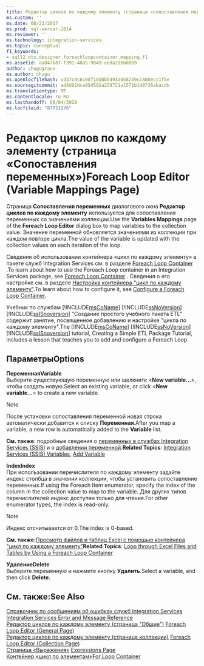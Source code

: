 ```yaml
---
title: Редактор циклов по каждому элементу (страница «сопоставления переменных») | Документация Майкрософт
ms.custom: ''
ms.date: 08/22/2017
ms.prod: sql-server-2014
ms.reviewer: ''
ms.technology: integration-services
ms.topic: conceptual
f1_keywords:
- sql12.dts.designer.foreachloopcontainer.mapping.f1
ms.assetid: aa847b87-f391-48a5-9849-eeda2d6b00b9
author: chugugrace
ms.author: chugu
ms.openlocfilehash: cd37c8c6c00f18d8b5493a058239cc880ecc1f5e
ms.sourcegitcommit: ad4d92dce894592a259721a1571b1d8736abacdb
ms.translationtype: MT
ms.contentlocale: ru-RU
ms.lasthandoff: 08/04/2020
ms.locfileid: "87752276"
---
```

# <a name="foreach-loop-editor-variable-mappings-page"></a><span data-ttu-id="35a04-102">Редактор циклов по каждому элементу (страница «Сопоставления переменных»)</span><span class="sxs-lookup"><span data-stu-id="35a04-102">Foreach Loop Editor (Variable Mappings Page)</span></span>
  <span data-ttu-id="35a04-103">Страница **Сопоставления переменных** диалогового окна **Редактор циклов по каждому элементу** используется для сопоставления переменных со значениями коллекции.</span><span class="sxs-lookup"><span data-stu-id="35a04-103">Use the **Variables Mappings** page of the **Foreach Loop Editor** dialog box to map variables to the collection value.</span></span> <span data-ttu-id="35a04-104">Значение переменной обновляется значениями из коллекции при каждом повторе цикла.</span><span class="sxs-lookup"><span data-stu-id="35a04-104">The value of the variable is updated with the collection values on each iteration of the loop.</span></span>  
  
 <span data-ttu-id="35a04-105">Сведения об использовании контейнера «цикл по каждому элементу» в пакете служб Integration Services см. в разделе [Foreach Loop Container](control-flow/foreach-loop-container.md) .</span><span class="sxs-lookup"><span data-stu-id="35a04-105">To learn about how to use the Foreach Loop container in an Integration Services package,  see [Foreach Loop Container](control-flow/foreach-loop-container.md) .</span></span> <span data-ttu-id="35a04-106">Сведения о его настройке см. в разделе [Настройка контейнера "цикл по каждому элементу"](../../2014/integration-services/configure-a-foreach-loop-container.md).</span><span class="sxs-lookup"><span data-stu-id="35a04-106">To learn about how to configure it, see [Configure a Foreach Loop Container](../../2014/integration-services/configure-a-foreach-loop-container.md).</span></span>  
  
 <span data-ttu-id="35a04-107">Учебник по службам [!INCLUDE[msCoName](../includes/msconame-md.md)] [!INCLUDE[ssNoVersion](../includes/ssnoversion-md.md)] [!INCLUDE[ssISnoversion](../includes/ssisnoversion-md.md)] "Создание простого учебного пакета ETL" содержит занятие, посвященное добавлению и настройке "цикла по каждому элементу".</span><span class="sxs-lookup"><span data-stu-id="35a04-107">The [!INCLUDE[msCoName](../includes/msconame-md.md)] [!INCLUDE[ssNoVersion](../includes/ssnoversion-md.md)] [!INCLUDE[ssISnoversion](../includes/ssisnoversion-md.md)] tutorial, Creating a Simple ETL Package Tutorial, includes a lesson that teaches you to add and configure a Foreach Loop.</span></span>  
  
## <a name="options"></a><span data-ttu-id="35a04-108">Параметры</span><span class="sxs-lookup"><span data-stu-id="35a04-108">Options</span></span>  
 <span data-ttu-id="35a04-109">**Переменная**</span><span class="sxs-lookup"><span data-stu-id="35a04-109">**Variable**</span></span>  
 <span data-ttu-id="35a04-110">Выберите существующую переменную или щелкните \<**New variable...**>, чтобы создать новую.</span><span class="sxs-lookup"><span data-stu-id="35a04-110">Select an existing variable, or click \<**New variable...**> to create a new variable.</span></span>  
  
> [!NOTE]  
>  <span data-ttu-id="35a04-111">После установки сопоставления переменной новая строка автоматически добавится к списку **Переменная**.</span><span class="sxs-lookup"><span data-stu-id="35a04-111">After you map a variable, a new row is automatically added to the **Variable** list.</span></span>  
  
 <span data-ttu-id="35a04-112">**См. также**: подробные сведения о [переменных в службах Integration Services &#40;SSIS&#41;](integration-services-ssis-variables.md) и о [добавлении переменной](../../2014/integration-services/add-variable.md).</span><span class="sxs-lookup"><span data-stu-id="35a04-112">**Related Topics**: [Integration Services &#40;SSIS&#41; Variables](integration-services-ssis-variables.md), [Add Variable](../../2014/integration-services/add-variable.md)</span></span>  
  
 <span data-ttu-id="35a04-113">**Index**</span><span class="sxs-lookup"><span data-stu-id="35a04-113">**Index**</span></span>  
 <span data-ttu-id="35a04-114">При использовании перечислителя по каждому элементу задайте индекс столбца в значении коллекции, чтобы установить сопоставление переменных.</span><span class="sxs-lookup"><span data-stu-id="35a04-114">If using the Foreach Item enumerator, specify the index of the column in the collection value to map to the variable.</span></span> <span data-ttu-id="35a04-115">Для других типов перечислителей индекс доступен только для чтения.</span><span class="sxs-lookup"><span data-stu-id="35a04-115">For other enumerator types, the index is read-only.</span></span>  
  
> [!NOTE]  
>  <span data-ttu-id="35a04-116">Индекс отсчитывается от 0.</span><span class="sxs-lookup"><span data-stu-id="35a04-116">The index is 0-based.</span></span>  
  
 <span data-ttu-id="35a04-117">**См. также:**[Просмотр файлов и таблиц Excel с помощью контейнера "цикл по каждому элементу"](control-flow/loop-through-excel-files-and-tables-by-using-a-foreach-loop-container.md)</span><span class="sxs-lookup"><span data-stu-id="35a04-117">**Related Topics**: [Loop through Excel Files and Tables by Using a Foreach Loop Container](control-flow/loop-through-excel-files-and-tables-by-using-a-foreach-loop-container.md)</span></span>  
  
 <span data-ttu-id="35a04-118">**Удаление**</span><span class="sxs-lookup"><span data-stu-id="35a04-118">**Delete**</span></span>  
 <span data-ttu-id="35a04-119">Выберите переменную и нажмите кнопку **Удалить**.</span><span class="sxs-lookup"><span data-stu-id="35a04-119">Select a variable, and then click **Delete**.</span></span>  
  
## <a name="see-also"></a><span data-ttu-id="35a04-120">См. также:</span><span class="sxs-lookup"><span data-stu-id="35a04-120">See Also</span></span>  
 <span data-ttu-id="35a04-121">[Справочник по сообщениям об ошибках служб Integration Services](../../2014/integration-services/integration-services-error-and-message-reference.md) </span><span class="sxs-lookup"><span data-stu-id="35a04-121">[Integration Services Error and Message Reference](../../2014/integration-services/integration-services-error-and-message-reference.md) </span></span>  
 <span data-ttu-id="35a04-122">[Редактор циклов по каждому элементу &#40;страница "Общие"&#41;](general-page-of-integration-services-designers-options.md) </span><span class="sxs-lookup"><span data-stu-id="35a04-122">[Foreach Loop Editor &#40;General Page&#41;](general-page-of-integration-services-designers-options.md) </span></span>  
 <span data-ttu-id="35a04-123">[Редактор циклов по каждому элементу &#40;страница коллекции&#41;](../../2014/integration-services/foreach-loop-editor-collection-page.md) </span><span class="sxs-lookup"><span data-stu-id="35a04-123">[Foreach Loop Editor &#40;Collection Page&#41;](../../2014/integration-services/foreach-loop-editor-collection-page.md) </span></span>  
 <span data-ttu-id="35a04-124">[Страница «Выражения»](expressions/expressions-page.md) </span><span class="sxs-lookup"><span data-stu-id="35a04-124">[Expressions Page](expressions/expressions-page.md) </span></span>  
 [<span data-ttu-id="35a04-125">Контейнер «цикл по элементам»</span><span class="sxs-lookup"><span data-stu-id="35a04-125">For Loop Container</span></span>](control-flow/for-loop-container.md)  
  
  
